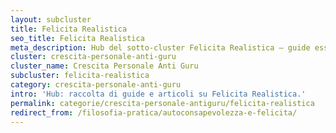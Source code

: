 ```yaml
---
layout: subcluster
title: Felicita Realistica
seo_title: Felicita Realistica
meta_description: Hub del sotto-cluster Felicita Realistica — guide essenziali e articoli.
cluster: crescita-personale-anti-guru
cluster_name: Crescita Personale Anti Guru
subcluster: felicita-realistica
category: crescita-personale-anti-guru
intro: 'Hub: raccolta di guide e articoli su Felicita Realistica.'
permalink: categorie/crescita-personale-antiguru/felicita-realistica
redirect_from: /filosofia-pratica/autoconsapevolezza-e-felicita/
---
```



